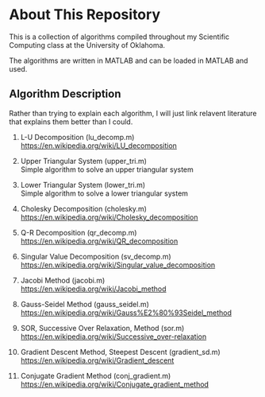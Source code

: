 About This Repository
=====================
This is a collection of algorithms compiled throughout my Scientific Computing class at the University of Oklahoma.

The algorithms are written in MATLAB and can be loaded in MATLAB and used.

Algorithm Description
----------------------
Rather than trying to explain each algorithm, I will just link relavent literature that explains them better than I could.

1. L-U Decomposition (lu_decomp.m)<br/>
https://en.wikipedia.org/wiki/LU_decomposition

2. Upper Triangular System (upper_tri.m)<br>
Simple algorithm to solve an upper triangular system

3. Lower Triangular System (lower_tri.m)<br>
Simple algorithm to solve a lower triangular system

4. Cholesky Decomposition (cholesky.m)<br>
https://en.wikipedia.org/wiki/Cholesky_decomposition 

5. Q-R Decomposition (qr_decomp.m)<br>
https://en.wikipedia.org/wiki/QR_decomposition

6. Singular Value Decomposition (sv_decomp.m)<br>
https://en.wikipedia.org/wiki/Singular_value_decomposition

7. Jacobi Method (jacobi.m)<br>
https://en.wikipedia.org/wiki/Jacobi_method

8. Gauss-Seidel Method (gauss_seidel.m)<br>
https://en.wikipedia.org/wiki/Gauss%E2%80%93Seidel_method

9. SOR, Successive Over Relaxation, Method (sor.m)<br>
https://en.wikipedia.org/wiki/Successive_over-relaxation

10. Gradient Descent Method, Steepest Descent (gradient_sd.m)<br>
https://en.wikipedia.org/wiki/Gradient_descent

11. Conjugate Gradient Method (conj_gradient.m)<br>
https://en.wikipedia.org/wiki/Conjugate_gradient_method
